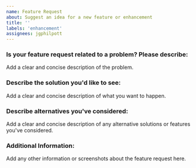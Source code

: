 ```yaml
---
name: Feature Request
about: Suggest an idea for a new feature or enhancement
title: ''
labels: 'enhancement'
assignees: jgphilpott
---
```


### Is your feature request related to a problem? Please describe:

Add a clear and concise description of the problem.

### Describe the solution you'd like to see:

Add a clear and concise description of what you want to happen.

### Describe alternatives you've considered:

Add a clear and concise description of any alternative solutions or features you've considered.

### Additional Information:

Add any other information or screenshots about the feature request here.